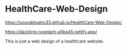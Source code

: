 # HealthCare-Web-Design
https://sourabhsahu33.github.io/HealthCare-Web-Design/

https://dazzling-rugelach-a5be45.netlify.app/

This is just a web design of a healthcare website.
